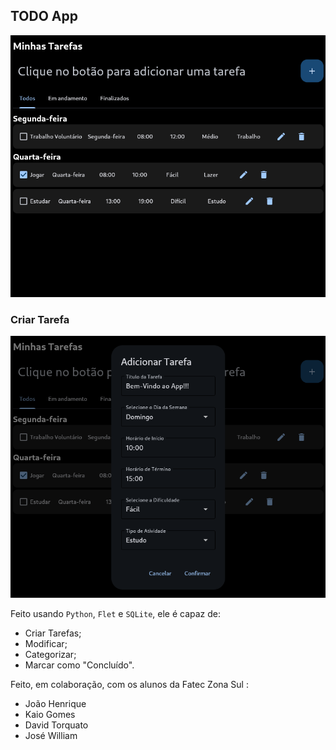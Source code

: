 ## TODO App

![Menu do App ToDo](https://github.com/JoaoHenriqueBR/TODO-Python/blob/5ce2b07f68d5d6e533278d0e593eb6e9468ab8d9/img/menu_todo.png)

### Criar Tarefa

![Criar Tarefa](https://github.com/JoaoHenriqueBR/TODO-Python/blob/5ce2b07f68d5d6e533278d0e593eb6e9468ab8d9/img/criar_tarefa.png)

Feito usando `Python`, `Flet` e `SQLite`, ele é capaz de:

- Criar Tarefas;
- Modificar;
- Categorizar;
- Marcar como "Concluído".

Feito, em colaboração, com os alunos da Fatec Zona Sul :

- João Henrique
- Kaio Gomes
- David Torquato
- José William
